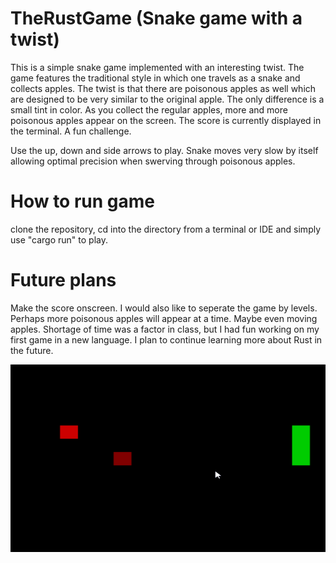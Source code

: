 # TheRustGame (Snake game with a twist)

This is a simple snake game implemented with an interesting twist. The game features the traditional style in which one
travels as a snake and collects apples. The twist is that there are poisonous apples as well which are designed to be very similar to 
the original apple. The only difference is a small tint in color. As you collect the regular apples, more and more poisonous apples appear
on the screen. The score is currently displayed in the terminal. A fun challenge.

Use the up, down and side arrows to play. Snake moves very slow by itself allowing optimal precision when swerving through poisonous apples.


# How to run game

clone the repository, cd into the directory from a terminal or IDE and simply use "cargo run" to play.


# Future plans

Make the score onscreen. I would also like to seperate the game by levels. Perhaps more poisonous apples will appear at a time. Maybe 
even moving apples. Shortage of time was a factor in class, but I had fun working on my first game in a new language. I plan to continue learning more about Rust in the future.


<img src="https://github.com/vmannn/TheRustGame/blob/master/theworm.gif" width="550" height="300" />


